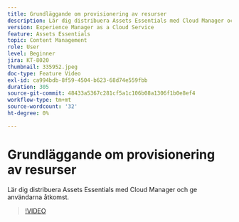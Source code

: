 ```yaml
---
title: Grundläggande om provisionering av resurser
description: Lär dig distribuera Assets Essentials med Cloud Manager och ge användarna åtkomst.
version: Experience Manager as a Cloud Service
feature: Assets Essentials
topic: Content Management
role: User
level: Beginner
jira: KT-8020
thumbnail: 335952.jpeg
doc-type: Feature Video
exl-id: ca994bdb-8f59-4504-b623-68d74e559fbb
duration: 305
source-git-commit: 48433a5367c281cf5a1c106b08a1306f1b0e8ef4
workflow-type: tm+mt
source-wordcount: '32'
ht-degree: 0%

---
```


# Grundläggande om provisionering av resurser

Lär dig distribuera Assets Essentials med Cloud Manager och ge användarna åtkomst.

>[!VIDEO](https://video.tv.adobe.com/v/335952?quality=12&learn=on)
